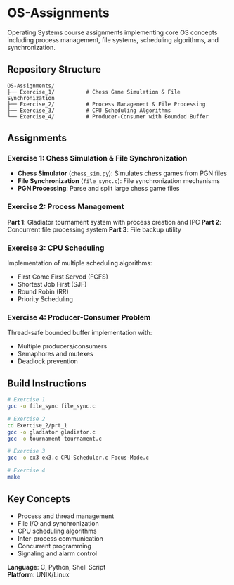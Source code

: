 # OS-Assignments

Operating Systems course assignments implementing core OS concepts including process management, file systems, scheduling algorithms, and synchronization.

## Repository Structure

```
OS-Assignments/
├── Exercise_1/          # Chess Game Simulation & File Synchronization
├── Exercise_2/          # Process Management & File Processing
├── Exercise_3/          # CPU Scheduling Algorithms
└── Exercise_4/          # Producer-Consumer with Bounded Buffer
```

## Assignments

### Exercise 1: Chess Simulation & File Synchronization
- **Chess Simulator** (`chess_sim.py`): Simulates chess games from PGN files
- **File Synchronization** (`file_sync.c`): File synchronization mechanisms
- **PGN Processing**: Parse and split large chess game files

### Exercise 2: Process Management
**Part 1**: Gladiator tournament system with process creation and IPC
**Part 2**: Concurrent file processing system
**Part 3**: File backup utility

### Exercise 3: CPU Scheduling
Implementation of multiple scheduling algorithms:
- First Come First Served (FCFS)
- Shortest Job First (SJF)
- Round Robin (RR)
- Priority Scheduling

### Exercise 4: Producer-Consumer Problem
Thread-safe bounded buffer implementation with:
- Multiple producers/consumers
- Semaphores and mutexes
- Deadlock prevention

## Build Instructions

```bash
# Exercise 1
gcc -o file_sync file_sync.c

# Exercise 2
cd Exercise_2/prt_1
gcc -o gladiator gladiator.c
gcc -o tournament tournament.c

# Exercise 3
gcc -o ex3 ex3.c CPU-Scheduler.c Focus-Mode.c

# Exercise 4
make
```

## Key Concepts

- Process and thread management
- File I/O and synchronization
- CPU scheduling algorithms
- Inter-process communication
- Concurrent programming
- Signaling and alarm control

**Language**: C, Python, Shell Script  
**Platform**: UNIX/Linux
